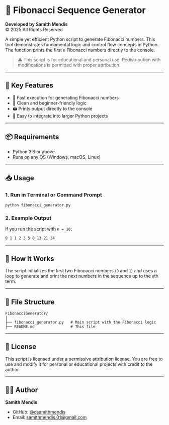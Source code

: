 
# 🔢 Fibonacci Sequence Generator

**Developed by Samith Mendis**  
© 2025 All Rights Reserved

A simple yet efficient Python script to generate Fibonacci numbers. This tool demonstrates fundamental logic and control flow concepts in Python. The function prints the first `n` Fibonacci numbers directly to the console.

> ⚠️ This script is for educational and personal use. Redistribution with modifications is permitted with proper attribution.

---

## 💼 Key Features

- 🚀 Fast execution for generating Fibonacci numbers
- 🧮 Clean and beginner-friendly logic
- 🖨️ Prints output directly to the console
- 🧩 Easy to integrate into larger Python projects

---

## 📦 Requirements

- Python 3.6 or above
- Runs on any OS (Windows, macOS, Linux)

---

## 📥 Usage

### 1. Run in Terminal or Command Prompt

```bash
python fibonacci_generator.py
```

### 2. Example Output

If you run the script with `n = 10`:

```bash
0 1 1 2 3 5 8 13 21 34
```

---

## 🧠 How It Works

The script initializes the first two Fibonacci numbers (`0` and `1`) and uses a loop to generate and print the next numbers in the sequence up to the `n`th term.

---

## 📁 File Structure

```
FibonacciGenerator/
│
├── fibonacci_generator.py   # Main script with the Fibonacci logic
├── README.md                # This file
```

---

## 📜 License

This script is licensed under a permissive attribution license. You are free to use and modify it for personal or educational projects with credit to the author.

---

## 👨‍💻 Author

**Samith Mendis**  
- GitHub: [@dsamithmendis](https://github.com/dsamithmendis)  
- Email: [samithmendis.01@gmail.com](mailto:samithmendis.01@gmail.com)
